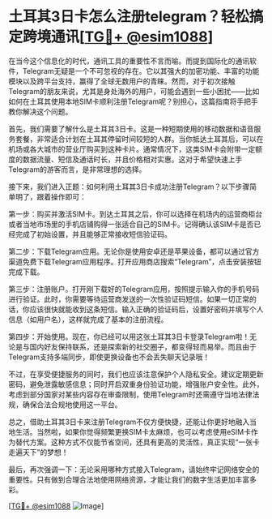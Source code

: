 # 土耳其3日卡怎么注册telegram？轻松搞定跨境通讯[[TG💪+ @esim1088](https://t.me/s/esim1088)]

在当今这个信息化的时代，通讯工具的重要性不言而喻。而提到国际化的通讯软件，Telegram无疑是一个不可忽视的存在。它以其强大的加密功能、丰富的功能模块以及跨平台支持，赢得了全球无数用户的青睐。然而，对于初次接触Telegram的朋友来说，尤其是身处海外的用户，可能会遇到一些小困扰——比如如何在土耳其使用本地SIM卡顺利注册Telegram呢？别担心，这篇指南将手把手教你解决这个问题。

首先，我们需要了解什么是土耳其3日卡。这是一种短期使用的移动数据和语音服务套餐，非常适合计划在土耳其停留时间较短的人群。当你抵达土耳其后，可以在机场或各大城市的营业厅购买到这种卡片。通常情况下，这类SIM卡会附带一定额度的数据流量、短信及通话时长，并且价格相对实惠。这对于希望快速上手Telegram的游客而言，是非常理想的选择。

接下来，我们进入正题：如何利用土耳其3日卡成功注册Telegram？以下步骤简单明了，跟着操作即可：

第一步：购买并激活SIM卡。到达土耳其之后，你可以选择在机场内的运营商柜台或者当地市场里的手机店铺购得一张适合自己的SIM卡。记得确认该SIM卡是否已经完成了初始设置，并且能够正常接收短信验证码。

第二步：下载Telegram应用。无论你是使用安卓还是苹果设备，都可以通过官方渠道免费下载Telegram应用程序。打开应用商店搜索“Telegram”，点击安装按钮完成下载。

第三步：注册账户。打开刚下载好的Telegram应用，按照提示输入你的手机号码进行验证。此时，你需要等待运营商发送的一次性验证码短信。如果一切正常的话，你应该很快就能收到这条短信。输入正确的验证码后，设置好密码并填写个人信息（如用户名），这样就完成了基本的注册流程。

第四步：开始使用。现在，你已经可以用这张土耳其3日卡登录Telegram啦！无论是与国内好友保持联系，还是探索新的社交圈子，都变得轻而易举。而且由于Telegram支持多端同步，即使更换设备也不会丢失聊天记录哦！

不过，在享受便捷服务的同时，我们也应该注意保护个人隐私安全。建议定期更新密码，避免泄露敏感信息；同时开启双重身份验证功能，增强账户安全性。此外，考虑到部分国家对某些内容存在审查限制，使用Telegram时还需遵守当地法律法规，确保合法合规地使用这一平台。

总之，借助土耳其3日卡来注册Telegram不仅方便快捷，还能让你更好地融入当地生活。当然啦，如果你觉得频繁更换SIM卡太麻烦，也可以考虑使用eSIM卡作为替代方案。这种方式不仅能节省空间，还具有更高的灵活性，真正实现“一张卡走遍天下”的梦想！

最后，再次强调一下：无论采用哪种方式接入Telegram，请始终牢记网络安全的重要性。只有做到合理合法地使用网络资源，才能让我们的数字生活更加丰富多彩。

[[TG💪+ @esim1088](https://t.me/s/esim1088) ![Image](https://i.postimg.cc/4NQfJmqS/Snipaste-2025-05-13-00-14-12.png)]